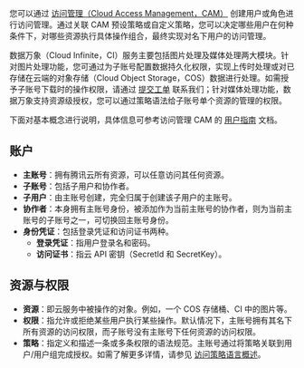 您可以通过 [访问管理（Cloud Access Management，CAM）](https://intl.cloud.tencent.com/document/product/598) 创建用户或角色进行访问管理。通过关联 CAM 预设策略或自定义策略，您可以决定哪些用户在何种条件下，对哪些资源执行具体操作组合，最终实现对名下用户的访问管理。

数据万象（Cloud Infinite，CI）服务主要包括图片处理及媒体处理两大模块。针对图片处理功能，您可通过为子账号配置数据持久化权限，实现上传时处理或对已存储在云端的对象存储（Cloud Object Storage，COS）数据进行处理。如需授予子账号下载时的操作权限，请通过 [提交工单](https://console.cloud.tencent.com/workorder/category?level1_id=83&level2_id=86&source=0&data_title=数据万象&step=1) 联系我们；针对媒体处理功能，数据万象支持资源级授权，您可以通过策略语法给子账号单个资源的管理的权限。

下面对基本概念进行说明，具体信息可参考访问管理 CAM 的 [用户指南](https://intl.cloud.tencent.com/document/product/598/17848) 文档。

## 账户

- **主账号**：拥有腾讯云所有资源，可以任意访问其任何资源。
- **子账号**：包括子用户和协作者。
- **子用户**：由主账号创建，完全归属于创建该子用户的主账号。
- **协作者**：本身拥有主账号身份，被添加作为当前主账号的协作者，则为当前主账号的子账号之一，可切换回主账号身份。
- **身份凭证**：包括登录凭证和访问证书两种。
  - **登录凭证**：指用户登录名和密码。
  - **访问证书**：指云 API 密钥（SecretId 和 SecretKey）。

## 资源与权限

- **资源**：即云服务中被操作的对象。例如，一个 COS 存储桶、CI 中的图片等。
- **权限**：指允许或拒绝某些用户执行某些操作。默认情况下，主账号拥有其名下所有资源的访问权限，而子账号没有主账号下任何资源的访问权限。
- **策略**：指定义和描述一条或多条权限的语法规范。主账号通过将策略关联到用户/用户组完成授权。如需了解更多详情，请参见 [访问策略语言概述](https://intl.cloud.tencent.com/document/product/436/18023)。



